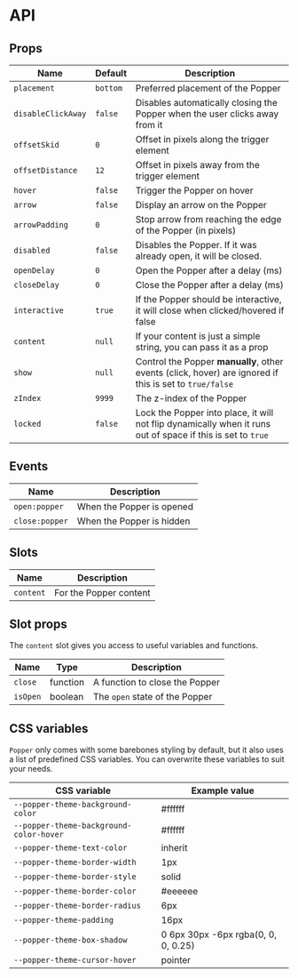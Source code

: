 # API

## Props

| Name               | Default  | Description                                                                                                 |
| ------------------ | -------- | ----------------------------------------------------------------------------------------------------------- |
| `placement`        | `bottom` | Preferred placement of the Popper                                                                           |
| `disableClickAway` | `false`  | Disables automatically closing the Popper when the user clicks away from it                                 |
| `offsetSkid`       | `0`      | Offset in pixels along the trigger element                                                                  |
| `offsetDistance`   | `12`     | Offset in pixels away from the trigger element                                                              |
| `hover`            | `false`  | Trigger the Popper on hover                                                                                 |
| `arrow`            | `false`  | Display an arrow on the Popper                                                                              |
| `arrowPadding`     | `0`      | Stop arrow from reaching the edge of the Popper (in pixels)                                                 |
| `disabled`         | `false`  | Disables the Popper. If it was already open, it will be closed.                                             |
| `openDelay`        | `0`      | Open the Popper after a delay (ms)                                                                          |
| `closeDelay`       | `0`      | Close the Popper after a delay (ms)                                                                         |
| `interactive`      | `true`   | If the Popper should be interactive, it will close when clicked/hovered if false                            |
| `content`          | `null`   | If your content is just a simple string, you can pass it as a prop                                          |
| `show`             | `null`   | Control the Popper **manually**, other events (click, hover) are ignored if this is set to `true/false`     |
| `zIndex`           | `9999`   | The z-index of the Popper                                                                                   |
| `locked`           | `false`  | Lock the Popper into place, it will not flip dynamically when it runs out of space if this is set to `true` |

## Events

| Name           | Description               |
| -------------- | ------------------------- |
| `open:popper`  | When the Popper is opened |
| `close:popper` | When the Popper is hidden |

## Slots

| Name      | Description            |
| --------- | ---------------------- |
| `content` | For the Popper content |

## Slot props

The `content` slot gives you access to useful variables and functions.

| Name     | Type     | Description                    |
| -------- | -------- | ------------------------------ |
| `close`  | function | A function to close the Popper |
| `isOpen` | boolean  | The `open` state of the Popper |

## CSS variables

`Popper` only comes with some barebones styling by default, but it also uses a list of predefined CSS variables. You can overwrite these variables to suit your needs.

| CSS variable                            | Example value                       |
| --------------------------------------- | ----------------------------------- |
| `--popper-theme-background-color`       | #ffffff                             |
| `--popper-theme-background-color-hover` | #ffffff                             |
| `--popper-theme-text-color`             | inherit                             |
| `--popper-theme-border-width`           | 1px                                 |
| `--popper-theme-border-style`           | solid                               |
| `--popper-theme-border-color`           | #eeeeee                             |
| `--popper-theme-border-radius`          | 6px                                 |
| `--popper-theme-padding`                | 16px                                |
| `--popper-theme-box-shadow`             | 0 6px 30px -6px rgba(0, 0, 0, 0.25) |
| `--popper-theme-cursor-hover`           | pointer                              |
